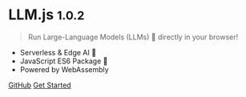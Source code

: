 <!-- _coverpage.md -->

<!-- <img src="_media/logo.png" width="400"> 1.0.0 -->

# LLM.js <small>1.0.2</small>

> Run Large-Language Models (LLMs) 🚀 directly in your browser!

- Serverless & Edge AI 🤖
- JavaScript ES6 Package 🧰
- Powered by WebAssembly

[GitHub](https://github.com/rahuldshetty/llm.js.git)
[Get Started](#llmjs)

